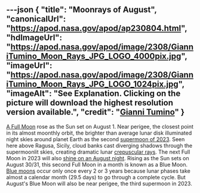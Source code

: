 ---json
{
  "title": "Moonrays of August",
  "canonicalUrl": "https://apod.nasa.gov/apod/ap230804.html",
  "hdImageUrl": "https://apod.nasa.gov/apod/image/2308/GianniTumino_Moon_Rays_JPG_LOGO_4000pix.jpg",
  "imageUrl": "https://apod.nasa.gov/apod/image/2308/GianniTumino_Moon_Rays_JPG_LOGO_1024pix.jpg",
  "imageAlt": "See Explanation. Clicking on the picture will download the highest resolution version available.",
  "credit": "[Gianni Tumino](https://www.facebook.com/giovanni.tumino.58)"
}
---

[A Full Moon](https://apod.nasa.gov/apod/ap230706.html) rose as the Sun set on August 1. Near perigee, the closest point in its almost moonthly orbit, the brighter than average lunar disk illuminated night skies around planet Earth as the second [supermoon of 2023](https://earthsky.org/astronomy-essentials/what-is-a-supermoon/). Seen here above Ragusa, Sicily, cloud banks cast diverging shadows through the supermoonlit skies, creating dramatic lunar [crepuscular rays](https://apod.nasa.gov/apod/ap220924.html). The next Full Moon in 2023 will also [shine on an August night](https://moon.nasa.gov/news/196/the-next-full-moon-is-a-supermoon-the-sturgeon-moon/). Rising as the Sun sets on August 30/31, this second Full Moon in a month is known as a Blue Moon. [Blue moons](https://earthsky.org/astronomy-essentials/when-is-the-next-blue-moon/) occur only once every 2 or 3 years because lunar phases take almost a calendar month (29.5 days) to go through a complete cycle. But August's Blue Moon will also be near perigee, the third supermoon in 2023.
